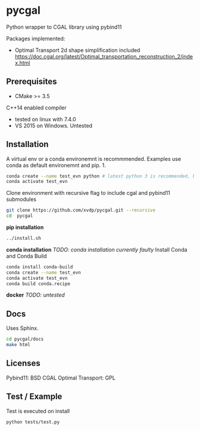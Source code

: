 # pycgal

Python wrapper to CGAL library using pybind11

Packages implemented:
* Optimal Transport 2d shape simplification included https://doc.cgal.org/latest/Optimal_transportation_reconstruction_2/index.html

## Prerequisites
* CMake >= 3.5

C++14 enabled compiler
* tested on linux with 7.4.0
* VS 2015 on Windows. Untested

## Installation
A virtual env or a conda environemnt is recommmended. Examples use conda as default environemnt and pip.
1.
```bash
conda create --name test_evn python # latest python 3 is recommended, but should work with 2.7
conda activate test_evn
```

Clone environment with recursive flag to include cgal and pybind11 submodules
```bash
git clone https://github.com/xvdp/pycgal.git --recursive
cd  pycgal
```

**pip installation**
```bash
../install.sh
```

**conda installation**
*TODO: conda installation currently faulty*
Install Conda and Conda Build

```bash
conda install conda-build
conda create --name test_evn
conda activate test_evn
conda build conda.recipe
```

**docker**
*TODO: untested*

## Docs
Uses Sphinx.

```bash
cd pycgal/docs
make html
```

## Licenses

Pybind11: BSD
CGAL Optimal Transport: GPL

## Test / Example
Test is executed on install
```bash
python tests/test.py
```



